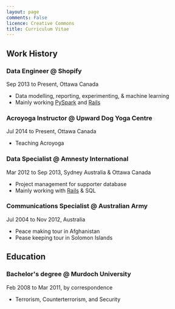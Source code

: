 ```yaml
---
layout: page
comments: False
licence: Creative Commons
title: Curriculum Vitae
---
```


## Work History

### Data Engineer @ Shopify
Sep 2013 to Present, Ottawa Canada

* Data modelling, reporting, experimenting, & machine learning
* Mainly working [PySpark](http://spark.apache.org/docs/latest/api/python/) and [Rails](http://rubyonrails.org/)

### Acroyoga Instructor @ Upward Dog Yoga Centre
Jul 2014 to Present, Ottawa Canada

* Teaching Acroyoga

### Data Specialist @ Amnesty International
Mar 2012 to Sep 2013, Sydney Australia & Ottawa Canada

* Project management for supporter database
* Mainly working with [Rails](http://rubyonrails.org/) & SQL

### Communications Specialist @ Australian Army
Jul 2004 to Nov 2012, Australia

* Peace making tour in Afghanistan
* Pease keeping tour in Solomon Islands

## Education

### Bachelor's degree @ Murdoch University
Feb 2008 to Mar 2011, by correspondence

* Terrorism, Counterterrorism, and Security
